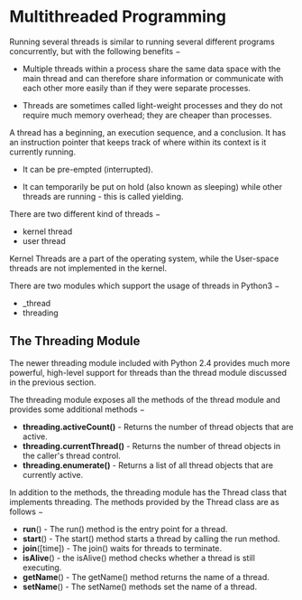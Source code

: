 # Multithreaded Programming
Running several threads is similar to running several different programs concurrently, but with the following benefits −

* Multiple threads within a process share the same data space with the main thread and can therefore share information or communicate with each other more easily than if they were separate processes.

* Threads are sometimes called light-weight processes and they do not require much memory overhead; they are cheaper than processes.

A thread has a beginning, an execution sequence, and a conclusion. It has an instruction pointer that keeps track of where within its context is it currently running.

* It can be pre-empted (interrupted).

* It can temporarily be put on hold (also known as sleeping) while other threads are running - this is called yielding.

There are two different kind of threads −

* kernel thread
* user thread
  
Kernel Threads are a part of the operating system, while the User-space threads are not implemented in the kernel.

There are two modules which support the usage of threads in Python3 −
* _thread
* threading


## The Threading Module
The newer threading module included with Python 2.4 provides much more powerful, high-level support for threads than the thread module discussed in the previous section.

The threading module exposes all the methods of the thread module and provides some additional methods −
* **threading.activeCount()** - Returns the number of thread objects that are active.
*  **threading.currentThread()** - Returns the number of thread objects in the caller's thread control.
*  **threading.enumerate()** - Returns a list of all thread objects that are currently active.

In addition to the methods, the threading module has the Thread class that implements threading. The methods provided by the Thread class are as follows −
* **run**() - The run() method is the entry point for a thread.
* **start**() - The start() method starts a thread by calling the run method.
* **join**([time]) - The join() waits for threads to terminate.
* **isAlive**() - the isAlive() method checks whether a thread is still executing.
* **getName**() - The getName() method returns the name of a thread.
* **setName**() - The setName() methods set the name of a thread.